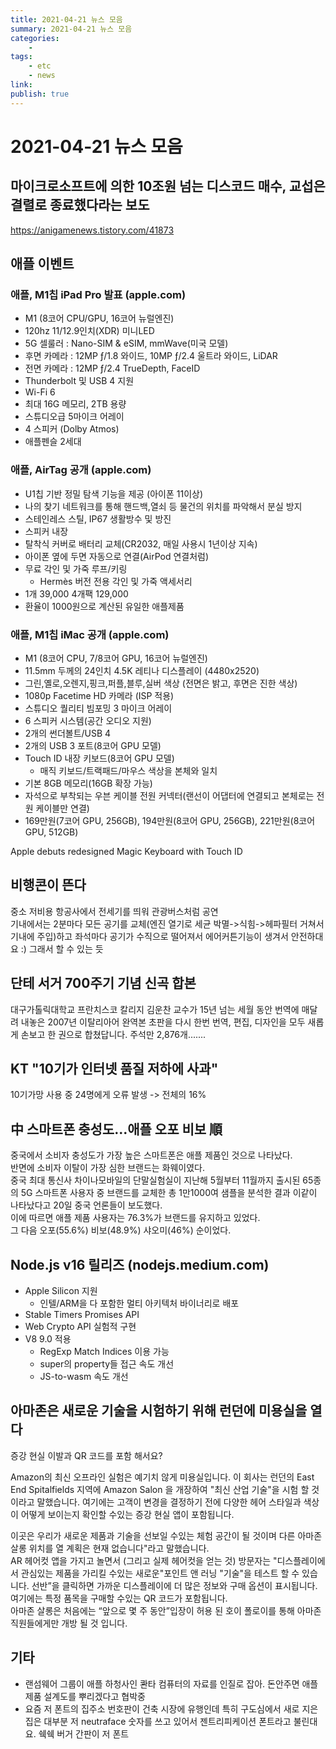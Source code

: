 ```yaml
---
title: 2021-04-21 뉴스 모음
summary: 2021-04-21 뉴스 모음
categories:
    - 
tags:
    - etc
    - news
link: 
publish: true
---
```


# 2021-04-21 뉴스 모음

## 마이크로소프트에 의한 10조원 넘는 디스코드 매수, 교섭은 결렬로 종료했다라는 보도 

<https://anigamenews.tistory.com/41873>

## 애플 이벤트

### 애플, M1칩 iPad Pro 발표  (apple.com)

- M1 (8코어 CPU/GPU, 16코어 뉴럴엔진)
- 120hz 11/12.9인치(XDR) 미니LED
- 5G 셀룰러 : Nano-SIM & eSIM, mmWave(미국 모델)
- 후면 카메라 : 12MP ƒ/1.8 와이드, 10MP ƒ/2.4 울트라 와이드, LiDAR
- 전면 카메라 : 12MP ƒ/2.4 TrueDepth, FaceID
- Thunderbolt 및 USB 4 지원
- Wi-Fi 6
- 최대 16G 메모리, 2TB 용량
- 스튜디오급 5마이크 어레이
- 4 스피커 (Dolby Atmos)
- 애플펜슬 2세대

### 애플, AirTag 공개 (apple.com)

- U1칩 기반 정밀 탐색 기능을 제공 (아이폰 11이상)
- 나의 찾기 네트워크를 통해 핸드백,열쇠 등 물건의 위치를 파악해서 분실 방지
- 스테인레스 스틸, IP67 생활방수 및 방진
- 스피커 내장
- 탈착식 커버로 배터리 교체(CR2032, 매일 사용시 1년이상 지속)
- 아이폰 옆에 두면 자동으로 연결(AirPod 연결처럼)
- 무료 각인 및 가죽 루프/키링
  - Hermès 버전 전용 각인 및 가죽 액세서리
- 1개 39,000 4개팩 129,000
- 환율이 1000원으로 계산된 유일한 애플제품

### 애플, M1칩 iMac 공개 (apple.com)

- M1 (8코어 CPU, 7/8코어 GPU, 16코어 뉴럴엔진)
- 11.5mm 두께의 24인치 4.5K 레티나 디스플레이 (4480x2520)
- 그린,옐로,오렌지,핑크,퍼플,블루,실버 색상 (전면은 밝고, 후면은 진한 색상)
- 1080p Facetime HD 카메라 (ISP 적용)
- 스튜디오 퀄리티 빔포밍 3 마이크 어레이
- 6 스피커 시스템(공간 오디오 지원)
- 2개의 썬더볼트/USB 4
- 2개의 USB 3 포트(8코어 GPU 모델)
- Touch ID 내장 키보드(8코어 GPU 모델)
  - 매직 키보드/트랙패드/마우스 색상을 본체와 일치
- 기본 8GB 메모리(16GB 확장 가능)
- 자석으로 부착되는 우븐 케이블 전원 커넥터(랜선이 어댑터에 연결되고 본체로는 전원 케이블만 연결)
- 169만원(7코어 GPU, 256GB), 194만원(8코어 GPU, 256GB), 221만원(8코어 GPU, 512GB)

Apple debuts redesigned Magic Keyboard with Touch ID

## 비행콘이 뜬다

중소 저비용 항공사에서 전세기를 띄워 관광버스처럼 공연  
기내에서는 2분마다 모든 공기를 교체(엔진 열기로 세균 박멸->식힘->헤파필터 거쳐서 기내에 주입)하고 좌석마다 공기가 수직으로 떨어져서 에어커튼기능이 생겨서 안전하대요 :) 그래서 할 수 있는 듯

## 단테 서거 700주기 기념 신곡 합본

대구가톨릭대학교 프란치스코 칼리지 김운찬 교수가 15년 넘는 세월 동안 번역에 매달려 내놓은 2007년 이탈리아어 완역본 초판을 다시 한번 번역, 편집, 디자인을 모두 새롭게 손보고 한 권으로 합쳤답니다. 주석만 2,876개.......

## KT "10기가 인터넷 품질 저하에 사과" 

10기가망 사용 중 24명에게 오류 발생 -> 전체의 16%

## 中 스마트폰 충성도...애플 오포 비보 順

중국에서 소비자 충성도가 가장 높은 스마트폰은 애플 제품인 것으로 나타났다.  
반면에 소비자 이탈이 가장 심한 브랜드는 화웨이였다.  
중국 최대 통신사 차이나모바일의 단말실험실이 지난해 5월부터 11월까지 출시된 65종의 5G 스마트폰 사용자 중 브랜드를 교체한 총 1만1000여 샘플을 분석한 결과 이같이 나타났다고 20일 중국 언론들이 보도했다.  
이에 따르면 애플 제품 사용자는 76.3%가 브랜드를 유지하고 있었다.  
그 다음 오포(55.6%) 비보(48.9%) 샤오미(46%) 순이었다.

## Node.js v16 릴리즈 (nodejs.medium.com)

- Apple Silicon 지원
  - 인텔/ARM을 다 포함한 멀티 아키텍처 바이너리로 배포
- Stable Timers Promises API
- Web Crypto API 실험적 구현
- V8 9.0 적용
  - RegExp Match Indices 이용 가능
  - super의 property들 접근 속도 개선
  - JS-to-wasm 속도 개선

## 아마존은 새로운 기술을 시험하기 위해 런던에 미용실을 열다

증강 현실 이발과 QR 코드를 포함 해서요?

Amazon의 최신 오프라인 실험은 예기치 않게 미용실입니다. 이 회사는 런던의 East End Spitalfields 지역에 Amazon Salon 을 개장하여 "최신 산업 기술"을 시험 할 것이라고 말했습니다. 여기에는 고객이 변경을 결정하기 전에 다양한 헤어 스타일과 색상이 어떻게 보이는지 확인할 수있는 증강 현실 앱이 포함됩니다.

이곳은 우리가 새로운 제품과 기술을 선보일 수있는 체험 공간이 될 것이며 다른 아마존 살롱 위치를 열 계획은 현재 없습니다"라고 말했습니다.  
 AR 헤어컷 앱을 가지고 놀면서 (그리고 실제 헤어컷을 얻는 것) 방문자는 "디스플레이에서 관심있는 제품을 가리킬 수있는 새로운"포인트 앤 러닝 "기술"을 테스트 할 수 있습니다. 선반”을 클릭하면 가까운 디스플레이에 더 많은 정보와 구매 옵션이 표시됩니다. 여기에는 특정 품목을 구매할 수있는 QR 코드가 포함됩니다.  
 아마존 살롱은 처음에는 “앞으로 몇 주 동안”입장이 허용 된 호이 폴로이를 통해 아마존 직원들에게만 개방 될 것 입니다.

## 기타

- 랜섬웨어 그룹이 애플 하청사인 콴타 컴퓨터의 자료를 인질로 잡아. 돈안주면 애플 제품 설계도를 뿌리겠다고 협박중
- 요즘 저 폰트의 집주소 번호판이 건축 시장에 유행인데 특히 구도심에서 새로 지은 집은 대부분 저 neutraface 숫자를 쓰고 있어서 젠트리피케이션 폰트라고 불린대요. 쉑쉑 버거 간판이 저 폰트
